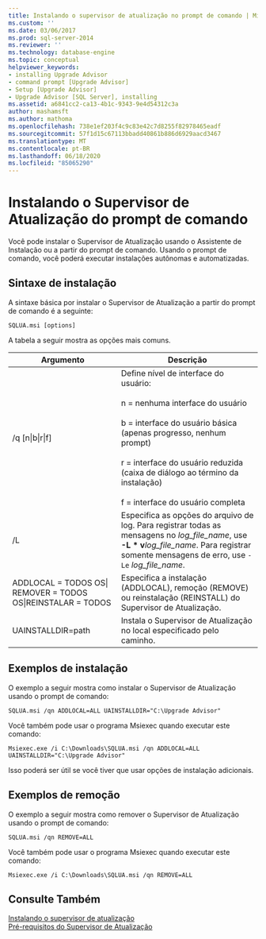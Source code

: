 ```yaml
---
title: Instalando o supervisor de atualização no prompt de comando | Microsoft Docs
ms.custom: ''
ms.date: 03/06/2017
ms.prod: sql-server-2014
ms.reviewer: ''
ms.technology: database-engine
ms.topic: conceptual
helpviewer_keywords:
- installing Upgrade Advisor
- command prompt [Upgrade Advisor]
- Setup [Upgrade Advisor]
- Upgrade Advisor [SQL Server], installing
ms.assetid: a6841cc2-ca13-4b1c-9343-9e4d54312c3a
author: mashamsft
ms.author: mathoma
ms.openlocfilehash: 738e1ef203f4c9c83e42c7d8255f82978465eadf
ms.sourcegitcommit: 57f1d15c67113bbadd40861b886d6929aacd3467
ms.translationtype: MT
ms.contentlocale: pt-BR
ms.lasthandoff: 06/18/2020
ms.locfileid: "85065290"
---
```

# <a name="installing-upgrade-advisor-from-the-command-prompt"></a>Instalando o Supervisor de Atualização do prompt de comando
  Você pode instalar o Supervisor de Atualização usando o Assistente de Instalação ou a partir do prompt de comando. Usando o prompt de comando, você poderá executar instalações autônomas e automatizadas.  
  
## <a name="installation-syntax"></a>Sintaxe de instalação  
 A sintaxe básica por instalar o Supervisor de Atualização a partir do prompt de comando é a seguinte:  
  
 `SQLUA.msi [options]`  
  
 A tabela a seguir mostra as opções mais comuns.  
  
|Argumento|Descrição|  
|--------------|-----------------|  
|/q [n&#124;b&#124;r&#124;f]|Define nível de interface do usuário:<br /><br /> n = nenhuma interface do usuário<br /><br /> b = interface do usuário básica (apenas progresso, nenhum prompt)<br /><br /> r = interface do usuário reduzida (caixa de diálogo ao término da instalação)<br /><br /> f = interface do usuário completa|  
|/L|Especifica as opções do arquivo de log. Para registrar todas as mensagens no *log_file_name*, use **-L \* v**_log_file_name_. Para registrar somente mensagens de erro, use `-Le` *log_file_name*.|  
|ADDLOCAL = TODOS OS&#124; REMOVER = TODOS OS&#124;REINSTALAR = TODOS|Especifica a instalação (ADDLOCAL), remoção (REMOVE) ou reinstalação (REINSTALL) do Supervisor de Atualização.|  
|UAINSTALLDIR=path|Instala o Supervisor de Atualização no local especificado pelo caminho.|  
  
## <a name="installation-examples"></a>Exemplos de instalação  
 O exemplo a seguir mostra como instalar o Supervisor de Atualização usando o prompt de comando:  
  
```  
SQLUA.msi /qn ADDLOCAL=ALL UAINSTALLDIR="C:\Upgrade Advisor"  
```  
  
 Você também pode usar o programa Msiexec quando executar este comando:  
  
```  
Msiexec.exe /i C:\Downloads\SQLUA.msi /qn ADDLOCAL=ALL UAINSTALLDIR="C:\Upgrade Advisor"  
```  
  
 Isso poderá ser útil se você tiver que usar opções de instalação adicionais.  
  
## <a name="removal-examples"></a>Exemplos de remoção  
 O exemplo a seguir mostra como remover o Supervisor de Atualização usando o prompt de comando:  
  
```  
SQLUA.msi /qn REMOVE=ALL  
```  
  
 Você também pode usar o programa Msiexec quando executar este comando:  
  
```  
Msiexec.exe /i C:\Downloads\SQLUA.msi /qn REMOVE=ALL  
```  
  
## <a name="see-also"></a>Consulte Também  
 [Instalando o supervisor de atualização](../../../2014/sql-server/install/installing-upgrade-advisor.md)   
 [Pré-requisitos do Supervisor de Atualização](../../../2014/sql-server/install/upgrade-advisor-prerequisites.md)  
  
  
